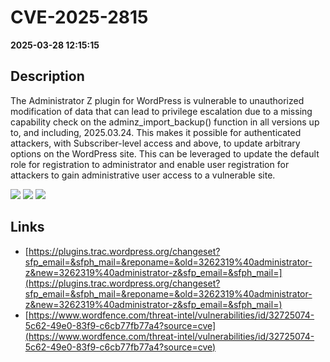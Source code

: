 # CVE-2025-2815

**2025-03-28 12:15:15**

## Description
The Administrator Z plugin for WordPress is vulnerable to unauthorized modification of data that can lead to privilege escalation due to a missing capability check on the adminz_import_backup() function in all versions up to, and including, 2025.03.24. This makes it possible for authenticated attackers, with Subscriber-level access and above, to update arbitrary options on the WordPress site. This can be leveraged to update the default role for registration to administrator and enable user registration for attackers to gain administrative user access to a vulnerable site.

![](https://img.shields.io/static/v1?label=Score&message=8.8&color=red)
![](https://img.shields.io/static/v1?label=Severity&message=HIGH&color=red)
![](https://img.shields.io/static/v1?label=CWE&message=Auth&color=green)

## Links
- [https://plugins.trac.wordpress.org/changeset?sfp_email=&sfph_mail=&reponame=&old=3262319%40administrator-z&new=3262319%40administrator-z&sfp_email=&sfph_mail=](https://plugins.trac.wordpress.org/changeset?sfp_email=&sfph_mail=&reponame=&old=3262319%40administrator-z&new=3262319%40administrator-z&sfp_email=&sfph_mail=)
- [https://www.wordfence.com/threat-intel/vulnerabilities/id/32725074-5c62-49e0-83f9-c6cb77fb77a4?source=cve](https://www.wordfence.com/threat-intel/vulnerabilities/id/32725074-5c62-49e0-83f9-c6cb77fb77a4?source=cve)
